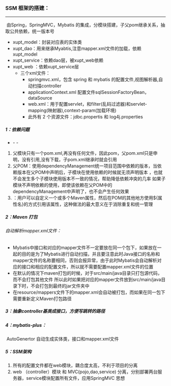 ### SSM 框架的搭建：

------

​	由Spring，SpringMVC，Mybatis 的集成，分模块搭建，子父pom继承关系，抽取公共依赖，统一版本号 

- xupt_model：封装对应表的实体类
- xupt_dao：用来继承Myabtis,注意mapper.xml文件的加载，依赖xupt_model
- xupt_service：依赖dao层，被xupt_web依赖
- xupt_web ：依赖xupt_service层	
  - 三个xml文件：
    - springmvc.xml，包含 spring 和 mybatis 的配置文件,视图解析器,自动扫描controller
    - applicationContext.xml 配置文件sqlSessionFactoryBean，dataSource						      		      
    - web.xml：用于配置servlet，和filter(乱码过滤器)和servlet-mapping(映射器),context-param(加载环境)		
    - 此外有 2 个资源文件：jdbc.propertis 和 log4j.properties   

##### 1：依赖问题

- <dependencyManagment>		
  - <dependencies>			
    - <dependency>

1. 父模块只有一个pom.xml,再没有任何文件，因此<packing>pom</packing>，父pom.xml只是申明，没有引用,没有下载，子pom.xml继承时就会引用
2. 父POM：使用dependencyManagement统一项目范围中依赖的版本，当依赖版本在父POM中声明后，子模块在使用依赖的时候就无须声明版本 ，也就不会发生多个子模块使用版本不一致的情况，帮助降低依赖冲突的几率 如果子模块不声明依赖的使用，即使该依赖在父POM中的dependencyManagement中声明了，也不会产生任何效果 
3. <properties>：用户可以自定义一个或多个Maven属性，然后在POM的其他地方使用${属性名}的方式引用该属性，这种做法的最大意义在于消除重复和统一管理 

##### 2：Maven 打包  

###### 自动解析mapper.xml文件：

- Mybatis中接口和对应的mapper文件不一定要放在同一个包下，如果放在一起的目的是为了Mybatis进行自动扫描，并且要注意此时Java接口的名称和mapper文件的名称要相同，否则会报异常，由于此时Mybatis会自动解析对应的接口和相应的配置文件，所以就不需要配置mapper.xml文件的位置   	
- 在默认的情况下maven打包的时候，对于src/main/java目录只打包源代码，而不会打包其他文件	所以此时如果把对应的mapper文件放到src/main/java目录下时，不会打包到最终的jar文件夹中  
-  在resource/mappers文件下的mapper.xml会自动被打包，而如果在同一包下需要重新定义Maven打包路径  

##### 3：抽象controller基类成接口，方便写跳转的路径 

##### 4：mybatis-plus：

​	AutoGenertor 自动生成实体类，接口和mapper.xml文件

##### 5：SSM架构

1. 所有的配置文件都在web模块，耦合度太高，不利于项目的分离
2. web （controller）模块 和 MVC(pojo,dao,service) 分离，分别部署两台服务器，service模块配置所有文件，应用SpringMVC 思想



